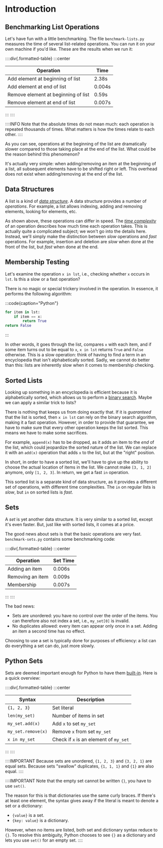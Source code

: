 # Introduction

## Benchmarking List Operations

Let's have fun with a little benchmarking.
The file `benchmark-lists.py` measures the time of several list-related operations.
You can run it on your own machine if you'd like.
These are the results when we run it:

::::div{.formatted-table}
:::center

| Operation | Time |
| ------- | ------- |
| Add element at beginning of list | 2.38s |
| Add element at end of list | 0.004s |
| Remove element at beginning of list | 0.59s |
| Remove element at end of list | 0.007s |

:::
::::

::::INFO
Note that the absolute times do not mean much: each operation is repeated thousands of times.
What matters is how the times relate to each other.
::::

As you can see, operations at the beginning of the list are dramatically slower compared to those taking place at the end of the list.
What could be the reason behind this phenomenon?

It's actually very simple: when adding/removing an item at the beginning of a list, all subsequent elements have to be shifted right or left.
This overhead does not exist when adding/removing at the end of the list.

## Data Structures

A list is a kind of [*data structure*](https://en.wikipedia.org/wiki/Data_structure).
A data structure provides a number of *operations*.
For example, a list allows indexing, adding and removing elements, looking for elements, etc.

As shown above, these operations can differ in speed.
The [*time complexity*](https://en.wikipedia.org/wiki/Time_complexity) of an operation describes how much time each operation takes.
This is actually quite a complicated subject; we won't go into the details here.
Instead, we'll simply make the distinction between *slow* operations and *fast* operations.
For example, insertion and deletion are *slow* when done at the front of the list, but *fast* when done at the end.

## Membership Testing

Let's examine the operation `x in lst`, i.e., checking whether `x` occurs in `lst`.
Is this a slow or a fast operation?

There is no magic or special trickery involved in the operation.
In essence, it performs the following algorithm:

:::code{caption="Python"}

```python
for item in lst:
    if item == x:
        return True
return False
```

:::

In other words, it goes through the list, compares `x` with each item, and if some item turns out to be equal to `x`, `x in lst` returns `True` and `False` otherwise.
This is a slow operation: think of having to find a term in an encyclopedia that isn't alphabetically sorted.
Sadly, we cannot do better than this: lists are inherently slow when it comes to membership checking.

## Sorted Lists

Looking up something in an encyclopedia is efficient because it is alphabetically sorted, which allows us to perform a [binary search](https://en.wikipedia.org/wiki/Binary_search_algorithm).
Maybe we can apply a similar trick to lists?

There is nothing that keeps us from doing exactly that.
If it is *guaranteed* that the list is sorted, then `x in lst` can rely on the binary search algorithm, making it a fast operation.
However, in order to provide that guarantee, we have to make sure that every other operation keeps the list sorted.
This means we have to make some sacrifices.

For example, `append(x)` has to be dropped, as it adds an item to the *end* of the list, which could jeopardize the sorted nature of the list.
We can replace it with an `add(x)` operation that adds `x` to the list, but at the "right" position.

In short, in order to have a sorted list, we'll have to give up the ability to choose the actual location of items in the list.
We cannot make `[3, 1, 2]` anymore, only `[1, 2, 3]`.
In return, we get a fast `in` operation.

This sorted list is a separate kind of data structure, as it provides a different set of operations, with different time complexities.
The `in` on regular lists is *slow*, but `in` on sorted lists is *fast*.

## Sets

A *set* is yet another data structure.
It is very similar to a sorted list, except it's even faster.
But, just like with sorted lists, it comes at a price.

The good news about sets is that the basic operations are very fast.
`benchmark-sets.py` contains some benchmarking code:

::::div{.formatted-table}
:::center

| Operation | Set Time |
| ------- | ------- |
| Adding an item | 0.006s |
| Removing an item | 0.009s |
| Membership | 0.007s |

:::
::::

The bad news:

* Sets are unordered: you have no control over the order of the items.
  You can therefore also not index a set, i.e., `my_set[0]` is invalid.
* No duplicates allowed: every item can appear only once in a set.
  Adding an item a second time has no effect.

Choosing to use a set is typically done for purposes of efficiency: a list can do everything a set can do, just more slowly.

## Python Sets

Sets are deemed important enough for Python to have them [built-in](https://docs.python.org/3/tutorial/datastructures.html#sets).
Here is a quick overview:

::::div{.formatted-table}
:::center

| Syntax | Description |
| ------- | ------- |
| `{1, 2, 3}` | Set literal |
| `len(my_set)` | Number of items in set |
| `my_set.add(x)` | Add `x` to set `my_set` |
| `my_set.remove(x)` | Remove `x` from set `my_set` |
| `x in my_set` | Check if `x` is an element of `my_set` |

:::
::::

::::IMPORTANT
Because sets are unordered, `{1, 2, 3}` and `{3, 2, 1}` are equal sets.
Because sets "swallow" duplicates, `{1, 1, 1}` and `{1}` are also equal.
::::

::::IMPORTANT
Note that the empty set cannot be written `{}`, you have to use `set()`.

The reason for this is that dictionaries use the same curly braces.
If there's at least one element, the syntax gives away if the literal is meant to denote a set or a dictionary:

* `{value}` is a set.
* `{key: value}` is a dictionary.

However, when no items are listed, both set and dictionary syntax reduce to `{}`.
To resolve this ambiguity, Python chooses to see `{}` as a dictionary and lets you use `set()` for an empty set.
::::

